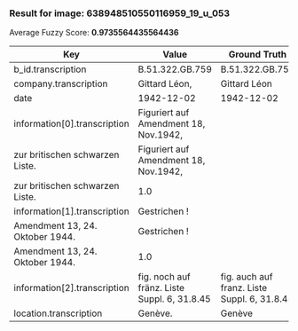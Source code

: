 ### Result for image: 638948510550116959_19_u_053
Average Fuzzy Score: **0.9735564435564436**
<small>

| Key | Value | Ground Truth | Score |
| --- | --- | --- | --- |
| b_id.transcription | B.51.322.GB.759 | B.51.322.GB.759 | 1.0 |
| company.transcription | Gittard Léon, | Gittard Léon | 0.96 |
| date | 1942-12-02 | 1942-12-02 | 1.0 |
| information[0].transcription | Figuriert auf Amendment 18, Nov.1942,
zur britischen schwarzen Liste. | Figuriert auf Amendment 18, Nov.1942,
zur britischen schwarzen Liste. | 1.0 |
| information[1].transcription | Gestrichen !
Amendment 13, 24. Oktober 1944. | Gestrichen !
Amendment 13, 24. Oktober 1944. | 1.0 |
| information[2].transcription | fig. noch auf fränz. Liste Suppl. 6, 31.8.45 | fig. auch auf franz. Liste Suppl. 6, 31.8.45 | 0.9318181818181819 |
| location.transcription | Genève. | Genève | 0.923076923076923 |

</small>
